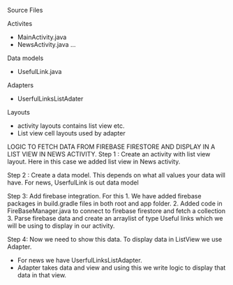 Source Files

Activites 
- MainActivity.java
- NewsActivity.java
...


Data models
- UsefulLink.java


Adapters
- UserfulLinksListAdater

Layouts
- activity layouts contains list view etc. 
- List view cell layouts used by adapter


LOGIC TO FETCH DATA FROM FIREBASE FIRESTORE AND DISPLAY IN A LIST VIEW IN NEWS ACTIVITY.
Step 1 : Create an activity with list view layout. Here in this case we added list view in News activity. 

Step 2 : Create a data model. This depends on what all values  your data will have. For news, UserfulLink is out data model

Step 3: Add firebase integration. For this 
    1. We have added firebase packages in build.gradle files in both root and app folder.
    2. Added code in FireBaseManager.java to connect to firebase firestore and fetch a collection 
    3. Parse firebase data and create an arraylist of type Useful links which we will be using to display in our activity.  

Step 4: Now we need to show this data. To display data in ListView we use Adapter. 
- For news we have UserfulLinksListAdapter. 
- Adapter takes data and view and using this we write logic to display that data in that view. 

 

 